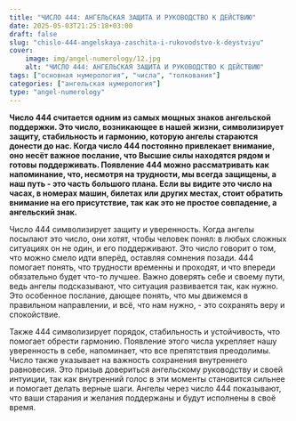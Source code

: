 ```yaml
---
title: "ЧИСЛО 444: АНГЕЛЬСКАЯ ЗАЩИТА И РУКОВОДСТВО К ДЕЙСТВИЮ"
date: 2025-05-03T21:25:18+03:00
draft: false
slug: "chislo-444-angelskaya-zaschita-i-rukovodstvo-k-deystviyu"
cover:
    image: img/angel-numerology/12.jpg
    alt: "ЧИСЛО 444: АНГЕЛЬСКАЯ ЗАЩИТА И РУКОВОДСТВО К ДЕЙСТВИЮ"
tags: ["основная нумерология", "числа", "толкования"]
categories: ["ангельская нумерология"]
type: "angel-numerology"
---
```



**Число 444 считается одним из самых мощных знаков ангельской поддержки. Это число, возникающее в нашей жизни, символизирует защиту, стабильность и гармонию, которую ангелы стараются донести до нас. Когда число 444 постоянно привлекает внимание, оно несёт важное послание, что Высшие силы находятся рядом и готовы поддерживать. Появление 444 можно рассматривать как напоминание, что, несмотря на трудности, мы всегда защищены, а наш путь - это часть большого плана. Если вы видите это число на часах, в номерах машин, билетах или других местах, стоит обратить внимание на его присутствие, так как это не простое совпадение, а ангельский знак.**

Число 444 символизирует защиту и уверенность. Когда ангелы посылают это число, они хотят, чтобы человек понял: в любых сложных ситуациях он не один, и его поддерживают. Это число говорит о том, что можно смело идти вперёд, оставляя сомнения позади. 444 помогает понять, что трудности временны и проходят, и что впереди обязательно будет что-то лучшее. Важно доверять себе и своему пути, ведь ангелы подсказывают, что ситуация развивается так, как нужно. Это особенное послание, дающее понять, что мы движемся в правильном направлении, и всё, что нам нужно, - это сохранять веру и спокойствие.

Также 444 символизирует порядок, стабильность и устойчивость, что помогает обрести гармонию. Появление этого числа укрепляет нашу уверенность в себе, напоминает, что все препятствия преодолимы. Число также указывает на важность сохранения внутреннего равновесия. Это призыв довериться ангельскому руководству и своей интуиции, так как внутренний голос в эти моменты становится сильнее и помогает делать верные шаги. Ангелы через число 444 показывают, что ваши старания и желания поддержаны и будут исполнены в своё время.

